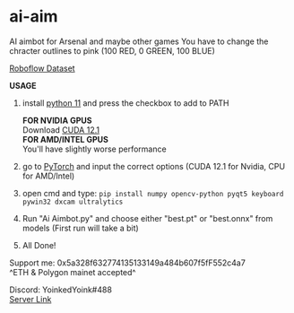 # ai-aim
AI aimbot for Arsenal and maybe other games
You have to change the chracter outlines to pink (100 RED, 0 GREEN, 100 BLUE)

[Roboflow Dataset](https://universe.roboflow.com/yoinkedyoink-rqosi/enemy-finder-vqteo)

**USAGE**

1. install [python 11](https://www.python.org/downloads/release/python-3110/) and press the checkbox to add to PATH
  
   **FOR NVIDIA GPUS**  
   Download [CUDA 12.1](https://developer.nvidia.com/cuda-12-1-1-download-archive)  
   **FOR AMD/INTEL GPUS**  
   You'll have slightly worse performance  
  
1. go to [PyTorch](https://pytorch.org/get-started/locally/) and input the correct options (CUDA 12.1 for Nvidia, CPU for AMD/Intel)  
1. open cmd and type: ```pip install numpy opencv-python pyqt5 keyboard pywin32 dxcam ultralytics```  
1. Run "Ai Aimbot.py" and choose either "best.pt" or "best.onnx" from models (First run will take a bit)
1. All Done!


Support me: 0x5a328f632774135133149a484b607f5fF552c4a7  
            ^ETH & Polygon mainet accepted^
            
Discord: YoinkedYoink#488  
         [Server Link](https://discord.gg/jMyVTHzNn2)
